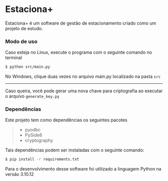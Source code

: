 # Estaciona+

 Estaciona+ é um software de gestão de estacionamento criado como um projeto de estudo.


### Modo de uso
Caso esteja no Linux, execute o programa com o seguinte comando no terminal

```bash
$ python src/main.py
```
No Windows, clique duas vezes no arquivo main.py localizado na pasta `src`

------------
Caso queira, vocẽ pode gerar uma nova chave para criptografia ao executar o arquivo `generate_key.py`



### Dependências

Este projeto tem como dependências os seguintes pacotes
> * pyodbc
> * PySide6
> * cryptography

Tais dependências podem ser instaladas com o seguinte comando:
```bash
$ pip install -r requirements.txt
```

Para o desenvolvimento desse software foi utilizado a linguagem Python na versão 3.10.12